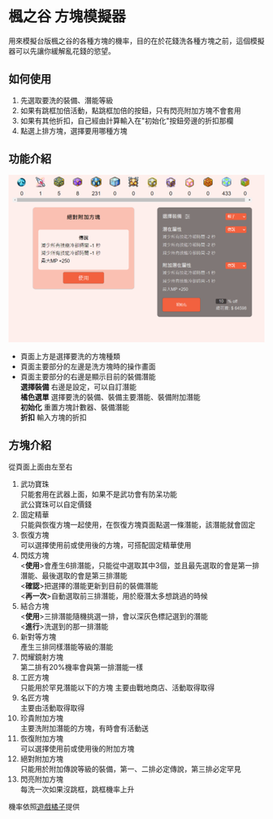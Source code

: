 # 楓之谷 方塊模擬器
用來模擬台版楓之谷的各種方塊的機率，目的在於花錢洗各種方塊之前，這個模擬器可以先讓你緩解亂花錢的慾望。

## 如何使用
<ol>
<li>先選取要洗的裝備、潛能等級</li>  
<li>如果有跳框加倍活動，點跳框加倍的按鈕，只有閃亮附加方塊不會套用</li>
<li>如果有其他折扣，自己經由計算輸入在"初始化"按鈕旁邊的折扣那欄</li>
<li>點選上排方塊，選擇要用哪種方塊</li>
</ol>
  


## 功能介紹
![image](img/介紹1.png)
* 頁面上方是選擇要洗的方塊種類
* 頁面主要部分的左邊是洗方塊時的操作畫面
* 頁面主要部分的右邊是顯示目前的裝備潛能<br>
**選擇裝備** 右邊是設定，可以自訂潛能<br>
**橘色選單** 選擇要洗的裝備、裝備主要潛能、裝備附加潛能<br>
**初始化** 重置方塊計數器、裝備潛能<br>
**折扣** 輸入方塊的折扣<br>
  
## 方塊介紹
從頁面上面由左至右
1. 武功寶珠<br>
只能套用在武器上面，如果不是武功會有防呆功能<br>
武公寶珠可以自定價錢
2. 固定精華<br>
只能與恢復方塊一起使用，在恢復方塊頁面點選一條潛能，該潛能就會固定
4. 恢復方塊<br>
可以選擇使用前或使用後的方塊，可搭配固定精華使用
5. 閃炫方塊<br>
<**使用**>會產生6排潛能，只能從中選取其中3個，並且最先選取的會是第一排潛能、最後選取的會是第三排潛能<br>
<**確認**>把選擇的潛能更新到目前的裝備潛能<br>
<**再一次**>自動選取前三排潛能，用於廢潛太多想跳過的時候
6. 結合方塊<br>
<**使用**>三排潛能隨機挑選一排，會以深灰色標記選到的潛能<br>
<**進行**>洗選到的那一排潛能
7. 新對等方塊<br>
產生三排同樣潛能等級的潛能
8. 閃耀鏡射方塊<br>
第二排有20%機率會與第一排潛能一樣<br>
9. 工匠方塊<br>
只能用於罕見潛能以下的方塊 主要由戰地商店、活動取得取得
10. 名匠方塊<br>
主要由活動取得取得
11. 珍貴附加方塊<br>
主要洗附加潛能的方塊，有時會有活動送
12. 恢復附加方塊<br>
可以選擇使用前或使用後的附加方塊
13. 絕對附加方塊<br>
只能用於附加傳說等級的裝備，第一、二排必定傳說，第三排必定罕見
14. 閃亮附加方塊<br>
每洗一次如果沒跳框，跳框機率上升

機率依照[遊戲橘子](https://maplestory-event.beanfun.com/eventad/eventad?eventadid=8421)提供

